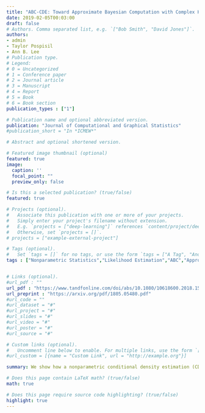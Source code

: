 ```yaml
---
title: "ABC-CDE: Toward Approximate Bayesian Computation with Complex High-Dimensional Data and Limited Simulations"
date: 2019-02-05T00:03:00
draft: false
# Authors. Comma separated list, e.g. `["Bob Smith", "David Jones"]`.
authors:
- admin
- Taylor Pospisil
- Ann B. Lee
# Publication type.
# Legend:
# 0 = Uncategorized
# 1 = Conference paper
# 2 = Journal article
# 3 = Manuscript
# 4 = Report
# 5 = Book
# 6 = Book section
publication_types : ["1"]

# Publication name and optional abbreviated version.
publication: "Journal of Computational and Graphical Statistics"
#publication_short = "In *ICMEW*"

# Abstract and optional shortened version.

# Featured image thumbnail (optional)
featured: true
image:
  caption: ''
  focal_point: ""
  preview_only: false

# Is this a selected publication? (true/false)
featured: true

# Projects (optional).
#   Associate this publication with one or more of your projects.
#   Simply enter your project's filename without extension.
#   E.g. `projects = ["deep-learning"]` references `content/project/deep-learning.md`.
#   Otherwise, set `projects = []`.
# projects = ["example-external-project"]

# Tags (optional).
#   Set `tags = []` for no tags, or use the form `tags = ["A Tag", "Another Tag"]` for one or more tags.
tags : ["Nonparametric Statistics","Likelihood Estimation","ABC","Approximate Bayesian Computation"]


# Links (optional).
#url_pdf : ""
url_pdf : "https://www.tandfonline.com/doi/abs/10.1080/10618600.2018.1546594?journalCode=ucgs20"
url_preprint : "https://arxiv.org/pdf/1805.05480.pdf"
#url_code = ""
#url_dataset = "#"
#url_project = "#"
#url_slides = "#"
#url_video = "#"
#url_poster = "#"
#url_source = "#"

# Custom links (optional).
#   Uncomment line below to enable. For multiple links, use the form `[{...}, {...}, {...}]`.
#url_custom = [{name = "Custom Link", url = "http://example.org"}]

summary: We show how a nonparametric conditional density estimation (CDE) framework helps address three nontrivial challenges in ABC. (i) how to efficiently estimate the posterior distribution with limited simulations and different types of data,  (ii) how to tune and compare the performance of ABC and related methods in estimating the posterior itself, rather than just certain properties of the density, and (iii) how to efficiently choose among a large set of summary statistics based on a CDE surrogate loss. 

# Does this page contain LaTeX math? (true/false)
math: true

# Does this page require source code highlighting? (true/false)
highlight: true
---
```


